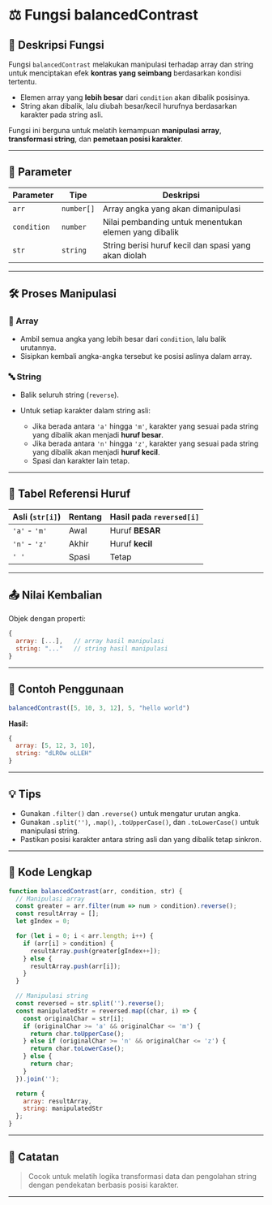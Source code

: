 # ⚖️ Fungsi balancedContrast

## 📘 Deskripsi Fungsi

Fungsi `balancedContrast` melakukan manipulasi terhadap array dan string untuk menciptakan efek **kontras yang seimbang** berdasarkan kondisi tertentu.

* Elemen array yang **lebih besar** dari `condition` akan dibalik posisinya.
* String akan dibalik, lalu diubah besar/kecil hurufnya berdasarkan karakter pada string asli.

Fungsi ini berguna untuk melatih kemampuan **manipulasi array**, **transformasi string**, dan **pemetaan posisi karakter**.

---

## 🧮 Parameter

| Parameter   | Tipe       | Deskripsi                                             |
| ----------- | ---------- | ----------------------------------------------------- |
| `arr`       | `number[]` | Array angka yang akan dimanipulasi                    |
| `condition` | `number`   | Nilai pembanding untuk menentukan elemen yang dibalik |
| `str`       | `string`   | String berisi huruf kecil dan spasi yang akan diolah  |

---

## 🛠️ Proses Manipulasi

### 🔁 Array

* Ambil semua angka yang lebih besar dari `condition`, lalu balik urutannya.
* Sisipkan kembali angka-angka tersebut ke posisi aslinya dalam array.

### 🔤 String

* Balik seluruh string (`reverse`).
* Untuk setiap karakter dalam string asli:

  * Jika berada antara `'a'` hingga `'m'`, karakter yang sesuai pada string yang dibalik akan menjadi **huruf besar**.
  * Jika berada antara `'n'` hingga `'z'`, karakter yang sesuai pada string yang dibalik akan menjadi **huruf kecil**.
  * Spasi dan karakter lain tetap.

---

## 🔡 Tabel Referensi Huruf

| Asli (`str[i]`) | Rentang | Hasil pada `reversed[i]` |
| --------------- | ------- | ------------------------ |
| `'a'` - `'m'`   | Awal    | Huruf **BESAR**          |
| `'n'` - `'z'`   | Akhir   | Huruf **kecil**          |
| `' '`           | Spasi   | Tetap                    |

---

## 📤 Nilai Kembalian

Objek dengan properti:

```js
{
  array: [...],   // array hasil manipulasi
  string: "..."   // string hasil manipulasi
}
```

---

## 🧪 Contoh Penggunaan

```js
balancedContrast([5, 10, 3, 12], 5, "hello world")
```

**Hasil:**

```js
{
  array: [5, 12, 3, 10],
  string: "dLROw oLLEH"
}
```

---

## 💡 Tips

* Gunakan `.filter()` dan `.reverse()` untuk mengatur urutan angka.
* Gunakan `.split('')`, `.map()`, `.toUpperCase()`, dan `.toLowerCase()` untuk manipulasi string.
* Pastikan posisi karakter antara string asli dan yang dibalik tetap sinkron.

---

## 🧾 Kode Lengkap

```js
function balancedContrast(arr, condition, str) { 
  // Manipulasi array
  const greater = arr.filter(num => num > condition).reverse();
  const resultArray = [];
  let gIndex = 0;

  for (let i = 0; i < arr.length; i++) {
    if (arr[i] > condition) {
      resultArray.push(greater[gIndex++]);
    } else {
      resultArray.push(arr[i]);
    }
  }

  // Manipulasi string
  const reversed = str.split('').reverse();
  const manipulatedStr = reversed.map((char, i) => {
    const originalChar = str[i];
    if (originalChar >= 'a' && originalChar <= 'm') {
      return char.toUpperCase();
    } else if (originalChar >= 'n' && originalChar <= 'z') {
      return char.toLowerCase();
    } else {
      return char;
    }
  }).join('');

  return {
    array: resultArray,
    string: manipulatedStr
  };
}
```

---

## 📎 Catatan

> Cocok untuk melatih logika transformasi data dan pengolahan string dengan pendekatan berbasis posisi karakter.

---
